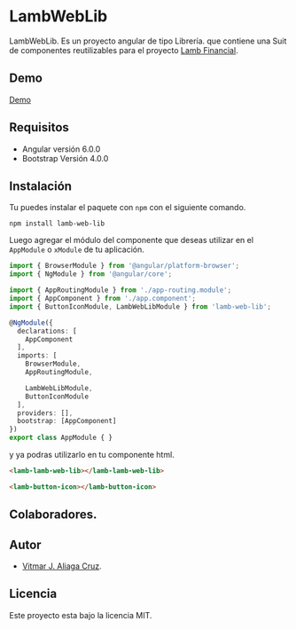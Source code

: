 # LambWebLib

LambWebLib. Es un proyecto angular de tipo Librería. que contiene una Suit de componentes reutilizables para el proyecto [Lamb Financial](https://lamb.upeu.edu.pe).
## Demo
[Demo](https://lamb.upeu.edu.pe)
## Requisitos
* Angular versión 6.0.0
* Bootstrap Versión 4.0.0

## Instalación
Tu puedes instalar el paquete con `npm` con el siguiente comando.

```shell
npm install lamb-web-lib
```
Luego agregar el módulo del componente que deseas utilizar en el `AppModule` o `xModule` de tu aplicación.

```typescript
import { BrowserModule } from '@angular/platform-browser';
import { NgModule } from '@angular/core';

import { AppRoutingModule } from './app-routing.module';
import { AppComponent } from './app.component';
import { ButtonIconModule, LambWebLibModule } from 'lamb-web-lib';

@NgModule({
  declarations: [
    AppComponent
  ],
  imports: [
    BrowserModule,
    AppRoutingModule,

    LambWebLibModule,
    ButtonIconModule
  ],
  providers: [],
  bootstrap: [AppComponent]
})
export class AppModule { }
```
y ya podras utilizarlo en tu componente html.
```html
<lamb-lamb-web-lib></lamb-lamb-web-lib>

<lamb-button-icon></lamb-button-icon>
```

## Colaboradores.


## Autor
* [Vitmar J. Aliaga Cruz](https://github.com/valiaga).
## Licencia
Este proyecto esta bajo la licencia MIT.
